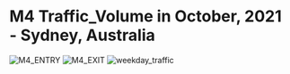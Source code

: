 # M4 Traffic_Volume in October, 2021 - Sydney, Australia

![M4_ENTRY](https://user-images.githubusercontent.com/62376291/157603438-1566eff6-48bc-4934-a6a3-4057670ca66c.png)
![M4_EXIT](https://user-images.githubusercontent.com/62376291/157603440-68aa0417-c517-4d27-80e9-6ae4f3f27704.png)
![weekday_traffic](https://user-images.githubusercontent.com/62376291/157602790-7e7d7249-ddf1-4bb7-9b75-4ec92077ef95.png)
